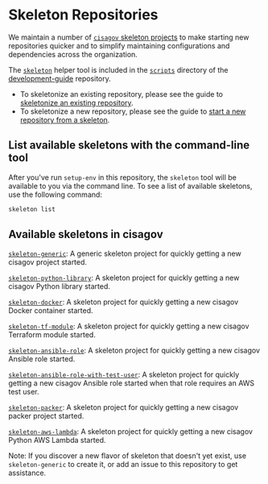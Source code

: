 # Skeleton Repositories #

We maintain a number of [`cisagov` skeleton projects](https://github.com/search?q=org%3Acisagov+topic%3Askeleton)
to make starting new repositories quicker and to simplify maintaining
configurations and dependencies across the organization.

The [`skeleton`](scripts/skeleton) helper tool is included in the [`scripts`](scripts)
directory of the [development-guide](https://github.com/cisagov/development-guide)
repository.

- To skeletonize an existing repository, please see the guide to
[skeletonize an existing repository](skeletonize-existing-repository.md).
- To skeletonize a new repository, please see the guide to
[start a new repository from a skeleton](new-repository-from-skeleton.md).

## List available skeletons with the command-line tool ##

After you've run `setup-env` in this repository, the `skeleton` tool will be
available to you via the command line. To see a list of available skeletons,
use the following command:

```bash
skeleton list
```

## Available skeletons in cisagov ##

[`skeleton-generic`](https://github.com/cisagov/skeleton-generic):
A generic skeleton project for quickly getting a new cisagov project started.

[`skeleton-python-library`](https://github.com/cisagov/skeleton-python-library):
A skeleton project for quickly getting a new cisagov Python library started.

[`skeleton-docker`](https://github.com/cisagov/skeleton-docker):
A skeleton project for quickly getting a new cisagov Docker container started.

[`skeleton-tf-module`](https://github.com/cisagov/skeleton-tf-module):
A skeleton project for quickly getting a new cisagov Terraform module started.

[`skeleton-ansible-role`](https://github.com/cisagov/skeleton-ansible-role):
A skeleton project for quickly getting a new cisagov Ansible role started.

[`skeleton-ansible-role-with-test-user`](https://github.com/cisagov/skeleton-ansible-role-with-test-user):
A skeleton project for quickly getting a new cisagov Ansible role started when
that role requires an AWS test user.

[`skeleton-packer`](https://github.com/cisagov/skeleton-packer):
A skeleton project for quickly getting a new cisagov packer project started.

[`skeleton-aws-lambda`](https://github.com/cisagov/skeleton-aws-lambda):
A skeleton project for quickly getting a new cisagov Python AWS Lambda started.

Note: If you discover a new flavor of skeleton that doesn't yet exist, use
`skeleton-generic` to create it, or add an issue to this repository to get
assistance.

